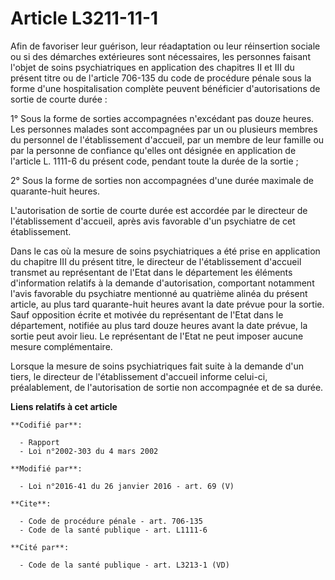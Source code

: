 # Article L3211-11-1

Afin de favoriser leur guérison, leur réadaptation ou leur réinsertion sociale ou si des démarches extérieures sont
nécessaires, les personnes faisant l'objet de soins psychiatriques en application des chapitres II et III du présent titre ou
de l'article 706-135 du code de procédure pénale sous la forme d'une hospitalisation complète peuvent bénéficier
d'autorisations de sortie de courte durée : 

1° Sous la forme de sorties accompagnées n'excédant pas douze heures. Les personnes malades sont accompagnées par un ou
plusieurs membres du personnel de l'établissement d'accueil, par un membre de leur famille ou par la personne de confiance
qu'elles ont désignée en application de l'article L. 1111-6 du présent code, pendant toute la durée de la sortie ; 

2° Sous la forme de sorties non accompagnées d'une durée maximale de quarante-huit heures. 

L'autorisation de sortie de courte durée est accordée par le directeur de l'établissement d'accueil, après avis favorable
d'un psychiatre de cet établissement. 

Dans le cas où la mesure de soins psychiatriques a été prise en application du chapitre III du présent titre, le directeur de
l'établissement d'accueil transmet au représentant de l'Etat dans le département les éléments d'information relatifs à la
demande d'autorisation, comportant notamment l'avis favorable du psychiatre mentionné au quatrième alinéa du présent article,
au plus tard quarante-huit heures avant la date prévue pour la sortie. Sauf opposition écrite et motivée du représentant de
l'Etat dans le département, notifiée au plus tard douze heures avant la date prévue, la sortie peut avoir lieu. Le
représentant de l'Etat ne peut imposer aucune mesure complémentaire. 

Lorsque la mesure de soins psychiatriques fait suite à la demande d'un tiers, le directeur de l'établissement d'accueil
informe celui-ci, préalablement, de l'autorisation de sortie non accompagnée et de sa durée.

**Liens relatifs à cet article**

	**Codifié par**:

	  - Rapport
	  - Loi n°2002-303 du 4 mars 2002

	**Modifié par**:

	  - Loi n°2016-41 du 26 janvier 2016 - art. 69 (V)

	**Cite**:

	  - Code de procédure pénale - art. 706-135
	  - Code de la santé publique - art. L1111-6

	**Cité par**:

	  - Code de la santé publique - art. L3213-1 (VD)
